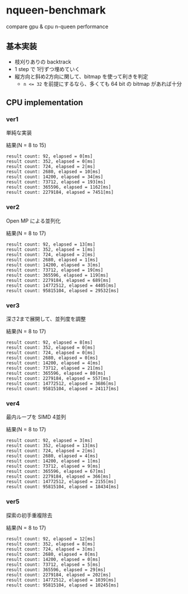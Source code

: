 # nqueen-benchmark

compare gpu & cpu n-queen performance

## 基本実装

* 枝刈りありの backtrack
* 1 step で 1行ずつ埋めていく
* 縦方向と斜め2方向に関して、bitmap を使って利きを判定
    * `n <= 32` を前提にするなら、多くても 64 bit の bitmap があれば十分

## CPU implementation

### ver1

単純な実装  

結果(N = 8 to 15)

```
result count: 92, elapsed = 0[ms]
result count: 352, elapsed = 0[ms]
result count: 724, elapsed = 2[ms]
result count: 2680, elapsed = 10[ms]
result count: 14200, elapsed = 34[ms]
result count: 73712, elapsed = 193[ms]
result count: 365596, elapsed = 1162[ms]
result count: 2279184, elapsed = 7451[ms]
```

### ver2

Open MP による並列化  

結果(N = 8 to 17)

```
result count: 92, elapsed = 13[ms]
result count: 352, elapsed = 1[ms]
result count: 724, elapsed = 2[ms]
result count: 2680, elapsed = 1[ms]
result count: 14200, elapsed = 3[ms]
result count: 73712, elapsed = 19[ms]
result count: 365596, elapsed = 119[ms]
result count: 2279184, elapsed = 689[ms]
result count: 14772512, elapsed = 4405[ms]
result count: 95815104, elapsed = 29532[ms]
```

### ver3

深さ2まで展開して、並列度を調整  

結果(N = 8 to 17)

```
result count: 92, elapsed = 8[ms]
result count: 352, elapsed = 0[ms]
result count: 724, elapsed = 0[ms]
result count: 2680, elapsed = 0[ms]
result count: 14200, elapsed = 4[ms]
result count: 73712, elapsed = 21[ms]
result count: 365596, elapsed = 80[ms]
result count: 2279184, elapsed = 557[ms]
result count: 14772512, elapsed = 3686[ms]
result count: 95815104, elapsed = 24117[ms]
```

### ver4

最内ループを SIMD 4並列

結果(N = 8 to 17)

```
result count: 92, elapsed = 3[ms]
result count: 352, elapsed = 13[ms]
result count: 724, elapsed = 2[ms]
result count: 2680, elapsed = 4[ms]
result count: 14200, elapsed = 1[ms]
result count: 73712, elapsed = 9[ms]
result count: 365596, elapsed = 67[ms]
result count: 2279184, elapsed = 366[ms]
result count: 14772512, elapsed = 2155[ms]
result count: 95815104, elapsed = 18434[ms]
```

### ver5

探索の初手重複除去  

結果(N = 8 to 17)

```
result count: 92, elapsed = 12[ms]
result count: 352, elapsed = 8[ms]
result count: 724, elapsed = 3[ms]
result count: 2680, elapsed = 0[ms]
result count: 14200, elapsed = 0[ms]
result count: 73712, elapsed = 5[ms]
result count: 365596, elapsed = 29[ms]
result count: 2279184, elapsed = 202[ms]
result count: 14772512, elapsed = 1039[ms]
result count: 95815104, elapsed = 10245[ms]
```